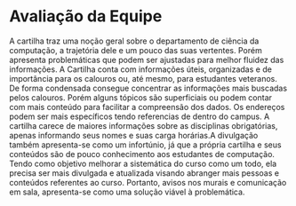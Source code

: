 ﻿# Avaliação da Equipe

A cartilha traz uma noção geral sobre o departamento de ciência da computação, a trajetória dele e um pouco das suas vertentes. Porém apresenta problemáticas que podem ser ajustadas para melhor fluidez das informações. A Cartilha conta com informações úteis, organizadas e de importância para os calouros ou, até mesmo, para estudantes veteranos. De forma condensada consegue concentrar as informações mais buscadas pelos calouros. Porém alguns tópicos são superficiais ou podem contar com mais conteúdo para facilitar a compreensão dos dados. Os endereços podem ser mais específicos tendo referencias de dentro do campus. A cartilha carece de maiores informações sobre as disciplinas obrigatórias, apenas informando seus nomes e suas carga horárias.A divulgação também apresenta-se como um infortúnio, já que a própria cartilha e seus conteúdos são de pouco conhecimento aos estudantes de computação. Tendo como objetivo melhorar a sistemática do curso como um todo, ela precisa ser mais divulgada e atualizada visando abranger mais pessoas e conteúdos referentes ao curso. Portanto, avisos nos murais e comunicação em sala, apresenta-se como uma solução viável à problemática.